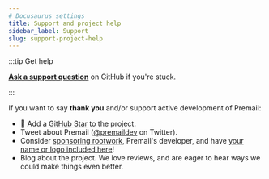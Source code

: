 ```yaml
---
# Docusaurus settings
title: Support and project help
sidebar_label: Support
slug: support-project-help
---
```


<!-- Note this is replicated at
     https://github.com/premail/premail/tree/main#getting-support
     so be sure to update it there as well. -->

:::tip Get help

**[Ask a support question](https://github.com/premail/premail/issues/new?assignees=&labels=Type%3A+Question&template=03_support_question.yml&title=support%3A+)**
on GitHub if you're stuck.

:::

If you want to say **thank you** and/or support active development of Premail:

- 🌟 Add a [GitHub Star](https://github.com/premail/premail) to the project.
- Tweet about Premail ([@premaildev](https://twitter.com/premaildev) on
  Twitter).
- Consider [sponsoring rootwork](https://github.com/sponsors/rootwork),
  Premail's developer, and have [your name or logo included here](/sponsors/)!
- Blog about the project. We love reviews, and are eager to hear ways we could
  make things even better.
